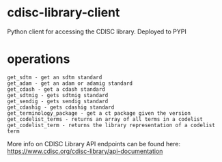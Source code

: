 # cdisc-library-client
Python client for accessing the CDISC library. Deployed to PYPI

# operations
```
get_sdtm - get an sdtm standard
get_adam - get an adam or adamig standard
get_cdash - get a cdash standard
get_sdtmig - gets sdtmig standard
get_sendig - gets sendig standard
get_cdashig - gets cdashig standard
get_terminology_package - get a ct package given the version
get_codelist_terms - returns an array of all terms in a codelist
get_codelist_term - returns the library representation of a codelist term
```
More info on CDISC Library API endpoints can be found here: https://www.cdisc.org/cdisc-library/api-documentation